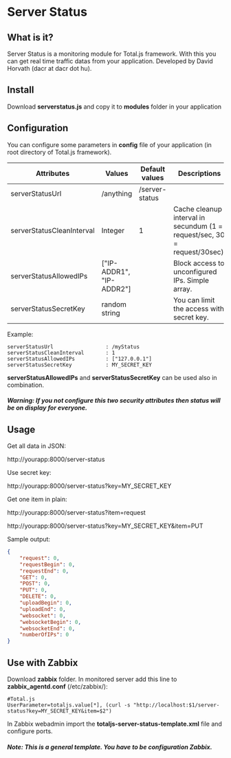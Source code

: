 # Server Status

## What is it?

Server Status is a monitoring module for Total.js framework. With this you can get real time traffic datas from your application. Developed by David Horvath (dacr at dacr dot hu).

## Install

Download **serverstatus.js** and copy it to **modules** folder in your application

## Configuration

You can configure some parameters in **config** file of your application (in root directory of Total.js framework).

| Attributes                | Values                   | Default values | Descriptions                                                              |
| ------------------------- | ------------------------ |--------------- |-------------------------------------------------------------------------- |
| serverStatusUrl           | /anything                | /server-status |                                                                           |
| serverStatusCleanInterval | Integer                  | 1              | Cache cleanup interval in secundum (1 = request/sec, 30 = request/30sec). |
| serverStatusAllowedIPs    | ["IP-ADDR1", "IP-ADDR2"] |                | Block access to unconfigured IPs. Simple array.                           |
| serverStatusSecretKey     | random string            |                | You can limit the access with secret key.                                 |

Example:
```
serverStatusUrl                 : /myStatus
serverStatusCleanInterval       : 1
serverStatusAllowedIPs          : ["127.0.0.1"]
serverStatusSecretKey           : MY_SECRET_KEY
```

**serverStatusAllowedIPs** and **serverStatusSecretKey** can be used also  in combination.

##### Warning: If you not configure this two security attributes then status will be on display for everyone.

## Usage


Get all data in JSON:

http://yourapp:8000/server-status

Use secret key:

http://yourapp:8000/server-status?key=MY_SECRET_KEY

Get one item in plain:

http://yourapp:8000/server-status?item=request

http://yourapp:8000/server-status?key=MY_SECRET_KEY&item=PUT


Sample output:

```JSON
{
    "request": 0,
    "requestBegin": 0,
    "requestEnd": 0,
    "GET": 0,
    "POST": 0,
    "PUT": 0,
    "DELETE": 0,
    "uploadBegin": 0,
    "uploadEnd": 0,
    "websocket": 0,
    "websocketBegin": 0,
    "websocketEnd": 0,
    "numberOfIPs": 0
}
```

## Use with Zabbix

Download **zabbix** folder. In monitored server add this line to **zabbix_agentd.conf** (/etc/zabbix/):

```
#Total.js
UserParameter=totaljs.value[*], (curl -s "http://localhost:$1/server-status?key=MY_SECRET_KEY&item=$2")
```

In Zabbix webadmin import the **totaljs-server-status-template.xml** file and configure ports.

##### Note: This is a general template. You have to be configuration Zabbix.
